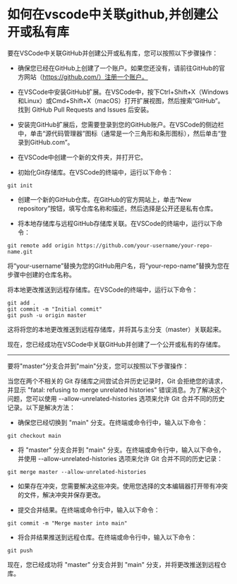 # 如何在vscode中关联github,并创建公开或私有库

要在VSCode中关联GitHub并创建公开或私有库，您可以按照以下步骤操作：

- 确保您已经在GitHub上创建了一个账户。如果您还没有，请前往GitHub的官方网站（https://github.com/）注册一个账户。

- 在VSCode中安装GitHub扩展。在VSCode中，按下Ctrl+Shift+X（Windows和Linux）或Cmd+Shift+X（macOS）打开扩展视图，然后搜索“GitHub”。找到 GitHub Pull Requests and Issues 后安装。

- 安装完GitHub扩展后，您需要登录到您的GitHub账户。在VSCode的侧边栏中，单击“源代码管理器”图标（通常是一个三角形和条形图标），然后单击“登录到GitHub.com”。

- 在VSCode中创建一个新的文件夹，并打开它。

- 初始化Git存储库。在VSCode的终端中，运行以下命令：

```shell
git init
```
- 创建一个新的GitHub仓库。在GitHub的官方网站上，单击“New repository”按钮，填写仓库名称和描述，然后选择是公开还是私有仓库。

- 将本地存储库与远程GitHub存储库关联。在VSCode的终端中，运行以下命令：

```shell
git remote add origin https://github.com/your-username/your-repo-name.git
```

将“your-username”替换为您的GitHub用户名，将“your-repo-name”替换为您在步骤中创建的仓库名称。

将本地更改推送到远程存储库。在VSCode的终端中，运行以下命令：

```shell 
git add .
git commit -m "Initial commit"
git push -u origin master
```

这将将您的本地更改推送到远程存储库，并将其与主分支（master）关联起来。

现在，您已经成功在VSCode中关联GitHub并创建了一个公开或私有的存储库。

---

要将"master"分支合并到"main"分支，您可以按照以下步骤操作：

当您在两个不相关的 Git 存储库之间尝试合并历史记录时，Git 会拒绝您的请求，并显示 "fatal: refusing to merge unrelated histories" 错误消息。为了解决这个问题，您可以使用 --allow-unrelated-histories 选项来允许 Git 合并不同的历史记录。以下是解决方法：

- 确保您已经切换到 "main" 分支。在终端或命令行中，输入以下命令：

```shell
git checkout main
```

- 将 "master" 分支合并到 "main" 分支。在终端或命令行中，输入以下命令，并使用 --allow-unrelated-histories 选项来允许 Git 合并不同的历史记录：

```shell
git merge master --allow-unrelated-histories
```

- 如果存在冲突，您需要解决这些冲突。使用您选择的文本编辑器打开带有冲突的文件，解决冲突并保存更改。

- 提交合并结果。在终端或命令行中，输入以下命令：

```shell
git commit -m "Merge master into main"
```

- 将合并结果推送到远程仓库。在终端或命令行中，输入以下命令：

```shell
git push
```

现在，您已经成功将 "master" 分支合并到 "main" 分支，并将更改推送到远程仓库。

